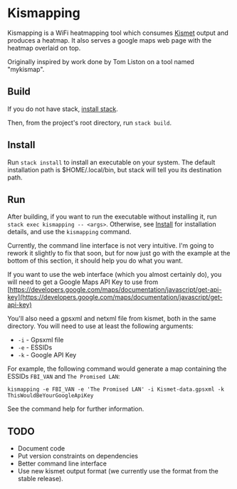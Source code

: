 # Kismapping

Kismapping is a WiFi heatmapping tool which consumes
[Kismet](https://github.com/kismetwireless/kismet) output and produces a
heatmap. It also serves a google maps web page with the heatmap overlaid on
top.

Originally inspired by work done by Tom Liston on a tool named "mykismap".

## Build

If you do not have stack, [install
stack](https://docs.haskellstack.org/en/stable/README/#how-to-install).

Then, from the project's root directory, run `stack build`.

## Install

Run `stack install` to install an executable on your system. The default
installation path is $HOME/.local/bin, but stack will tell you its destination
path.

## Run

After building, if you want to run the executable without installing it, run
`stack exec kismapping -- <args>`. Otherwise, see [Install](#install) for
installation details, and use the `kismapping` command.

Currently, the command line interface is not very intuitive. I'm going to
rework it slightly to fix that soon, but for now just go with the example at
the bottom of this section, it should help you do what you want.

If you want to use the web interface (which you almost certainly do), you will
need to get a Google Maps API Key to use from
[https://developers.google.com/maps/documentation/javascript/get-api-key](https://developers.google.com/maps/documentation/javascript/get-api-key)

You'll also need a gpsxml and netxml file from kismet, both in the same
directory. You will need to use at least the following arguments:

- `-i` - Gpsxml file
- `-e` - ESSIDs
- `-k` - Google API Key

For example, the following command would generate a map containing the ESSIDs
`FBI_VAN` and `The Promised LAN`:

    kismapping -e FBI_VAN -e 'The Promised LAN' -i Kismet-data.gpsxml -k ThisWouldBeYourGoogleApiKey

See the command help for further information.

## TODO

- Document code
- Put version constraints on dependencies
- Better command line interface
- Use new kismet output format (we currently use the format from the stable
  release).
